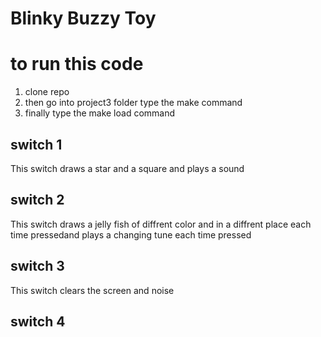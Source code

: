 # Blinky Buzzy Toy
# to run this code
  1. clone repo
  3. then go into project3 folder type the make command
  4. finally type the make load command
## switch 1
   This switch draws a star and a square and plays a sound 
## switch 2
   This switch draws a jelly fish of diffrent color and in a diffrent place
   each time pressedand plays a changing tune each time pressed 
## switch 3
   This switch clears the screen and noise
## switch 4
    

